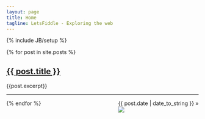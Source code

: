 ```yaml
---
layout: page
title: Home
tagline: LetsFiddle - Exploring the web
---
```

{% include JB/setup %}




  {% for post in site.posts %} 
  <div class="span8" >
     <h2><a href="{{ BASE_PATH }}{{ post.url }}">{{ post.title }}</a></h2>
	{{post.excerpt}}
	<hr />
  </div>
  
<div class="span4" style="float:right;" >
<span>{{ post.date | date_to_string }}</span> &raquo;
<br />
<img src="{{post.dpic}}" />
</div>
  {% endfor %}

